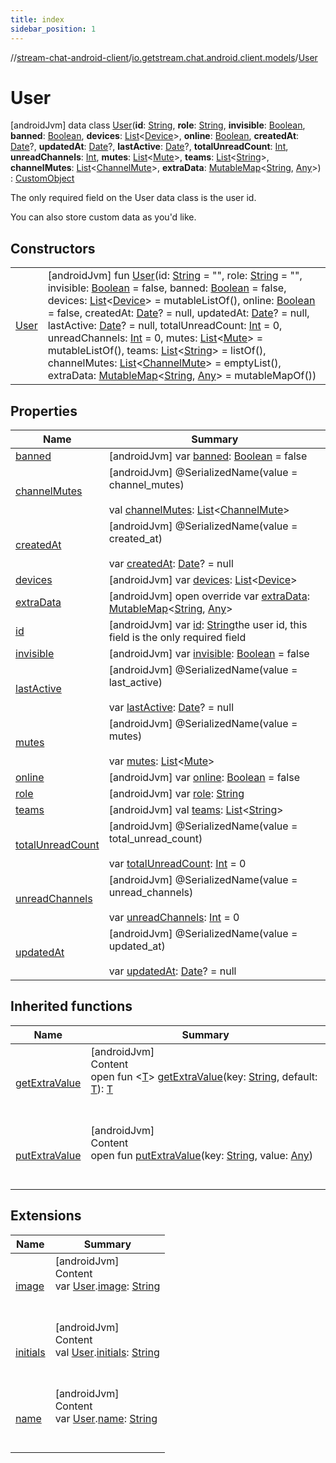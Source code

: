 ```yaml
---
title: index
sidebar_position: 1
---
```

//[stream-chat-android-client](../../../index.md)/[io.getstream.chat.android.client.models](../index.md)/[User](index.md)



# User  
 [androidJvm] data class [User](index.md)(**id**: [String](https://kotlinlang.org/api/latest/jvm/stdlib/kotlin/-string/index.html), **role**: [String](https://kotlinlang.org/api/latest/jvm/stdlib/kotlin/-string/index.html), **invisible**: [Boolean](https://kotlinlang.org/api/latest/jvm/stdlib/kotlin/-boolean/index.html), **banned**: [Boolean](https://kotlinlang.org/api/latest/jvm/stdlib/kotlin/-boolean/index.html), **devices**: [List](https://kotlinlang.org/api/latest/jvm/stdlib/kotlin.collections/-list/index.html)&lt;[Device](../Device/index.md)&gt;, **online**: [Boolean](https://kotlinlang.org/api/latest/jvm/stdlib/kotlin/-boolean/index.html), **createdAt**: [Date](https://developer.android.com/reference/kotlin/java/util/Date.html)?, **updatedAt**: [Date](https://developer.android.com/reference/kotlin/java/util/Date.html)?, **lastActive**: [Date](https://developer.android.com/reference/kotlin/java/util/Date.html)?, **totalUnreadCount**: [Int](https://kotlinlang.org/api/latest/jvm/stdlib/kotlin/-int/index.html), **unreadChannels**: [Int](https://kotlinlang.org/api/latest/jvm/stdlib/kotlin/-int/index.html), **mutes**: [List](https://kotlinlang.org/api/latest/jvm/stdlib/kotlin.collections/-list/index.html)&lt;[Mute](../Mute/index.md)&gt;, **teams**: [List](https://kotlinlang.org/api/latest/jvm/stdlib/kotlin.collections/-list/index.html)&lt;[String](https://kotlinlang.org/api/latest/jvm/stdlib/kotlin/-string/index.html)&gt;, **channelMutes**: [List](https://kotlinlang.org/api/latest/jvm/stdlib/kotlin.collections/-list/index.html)&lt;[ChannelMute](../ChannelMute/index.md)&gt;, **extraData**: [MutableMap](https://kotlinlang.org/api/latest/jvm/stdlib/kotlin.collections/-mutable-map/index.html)&lt;[String](https://kotlinlang.org/api/latest/jvm/stdlib/kotlin/-string/index.html), [Any](https://kotlinlang.org/api/latest/jvm/stdlib/kotlin/-any/index.html)&gt;) : [CustomObject](../CustomObject/index.md)

The only required field on the User data class is the user id.



You can also store custom data as you'd like.

   


## Constructors  
  
| | |
|---|---|
| <a name="io.getstream.chat.android.client.models/User/User/#kotlin.String#kotlin.String#kotlin.Boolean#kotlin.Boolean#kotlin.collections.List[io.getstream.chat.android.client.models.Device]#kotlin.Boolean#java.util.Date?#java.util.Date?#java.util.Date?#kotlin.Int#kotlin.Int#kotlin.collections.List[io.getstream.chat.android.client.models.Mute]#kotlin.collections.List[kotlin.String]#kotlin.collections.List[io.getstream.chat.android.client.models.ChannelMute]#kotlin.collections.MutableMap[kotlin.String,kotlin.Any]/PointingToDeclaration/"></a>[User](User.md)| <a name="io.getstream.chat.android.client.models/User/User/#kotlin.String#kotlin.String#kotlin.Boolean#kotlin.Boolean#kotlin.collections.List[io.getstream.chat.android.client.models.Device]#kotlin.Boolean#java.util.Date?#java.util.Date?#java.util.Date?#kotlin.Int#kotlin.Int#kotlin.collections.List[io.getstream.chat.android.client.models.Mute]#kotlin.collections.List[kotlin.String]#kotlin.collections.List[io.getstream.chat.android.client.models.ChannelMute]#kotlin.collections.MutableMap[kotlin.String,kotlin.Any]/PointingToDeclaration/"></a> [androidJvm] fun [User](User.md)(id: [String](https://kotlinlang.org/api/latest/jvm/stdlib/kotlin/-string/index.html) = "", role: [String](https://kotlinlang.org/api/latest/jvm/stdlib/kotlin/-string/index.html) = "", invisible: [Boolean](https://kotlinlang.org/api/latest/jvm/stdlib/kotlin/-boolean/index.html) = false, banned: [Boolean](https://kotlinlang.org/api/latest/jvm/stdlib/kotlin/-boolean/index.html) = false, devices: [List](https://kotlinlang.org/api/latest/jvm/stdlib/kotlin.collections/-list/index.html)&lt;[Device](../Device/index.md)&gt; = mutableListOf(), online: [Boolean](https://kotlinlang.org/api/latest/jvm/stdlib/kotlin/-boolean/index.html) = false, createdAt: [Date](https://developer.android.com/reference/kotlin/java/util/Date.html)? = null, updatedAt: [Date](https://developer.android.com/reference/kotlin/java/util/Date.html)? = null, lastActive: [Date](https://developer.android.com/reference/kotlin/java/util/Date.html)? = null, totalUnreadCount: [Int](https://kotlinlang.org/api/latest/jvm/stdlib/kotlin/-int/index.html) = 0, unreadChannels: [Int](https://kotlinlang.org/api/latest/jvm/stdlib/kotlin/-int/index.html) = 0, mutes: [List](https://kotlinlang.org/api/latest/jvm/stdlib/kotlin.collections/-list/index.html)&lt;[Mute](../Mute/index.md)&gt; = mutableListOf(), teams: [List](https://kotlinlang.org/api/latest/jvm/stdlib/kotlin.collections/-list/index.html)&lt;[String](https://kotlinlang.org/api/latest/jvm/stdlib/kotlin/-string/index.html)&gt; = listOf(), channelMutes: [List](https://kotlinlang.org/api/latest/jvm/stdlib/kotlin.collections/-list/index.html)&lt;[ChannelMute](../ChannelMute/index.md)&gt; = emptyList(), extraData: [MutableMap](https://kotlinlang.org/api/latest/jvm/stdlib/kotlin.collections/-mutable-map/index.html)&lt;[String](https://kotlinlang.org/api/latest/jvm/stdlib/kotlin/-string/index.html), [Any](https://kotlinlang.org/api/latest/jvm/stdlib/kotlin/-any/index.html)&gt; = mutableMapOf())   <br/>|


## Properties  
  
|  Name |  Summary | 
|---|---|
| <a name="io.getstream.chat.android.client.models/User/banned/#/PointingToDeclaration/"></a>[banned](banned.md)| <a name="io.getstream.chat.android.client.models/User/banned/#/PointingToDeclaration/"></a> [androidJvm] var [banned](banned.md): [Boolean](https://kotlinlang.org/api/latest/jvm/stdlib/kotlin/-boolean/index.html) = false   <br/>|
| <a name="io.getstream.chat.android.client.models/User/channelMutes/#/PointingToDeclaration/"></a>[channelMutes](channelMutes.md)| <a name="io.getstream.chat.android.client.models/User/channelMutes/#/PointingToDeclaration/"></a> [androidJvm] @SerializedName(value = channel_mutes)  <br/>  <br/>val [channelMutes](channelMutes.md): [List](https://kotlinlang.org/api/latest/jvm/stdlib/kotlin.collections/-list/index.html)&lt;[ChannelMute](../ChannelMute/index.md)&gt;   <br/>|
| <a name="io.getstream.chat.android.client.models/User/createdAt/#/PointingToDeclaration/"></a>[createdAt](createdAt.md)| <a name="io.getstream.chat.android.client.models/User/createdAt/#/PointingToDeclaration/"></a> [androidJvm] @SerializedName(value = created_at)  <br/>  <br/>var [createdAt](createdAt.md): [Date](https://developer.android.com/reference/kotlin/java/util/Date.html)? = null   <br/>|
| <a name="io.getstream.chat.android.client.models/User/devices/#/PointingToDeclaration/"></a>[devices](devices.md)| <a name="io.getstream.chat.android.client.models/User/devices/#/PointingToDeclaration/"></a> [androidJvm] var [devices](devices.md): [List](https://kotlinlang.org/api/latest/jvm/stdlib/kotlin.collections/-list/index.html)&lt;[Device](../Device/index.md)&gt;   <br/>|
| <a name="io.getstream.chat.android.client.models/User/extraData/#/PointingToDeclaration/"></a>[extraData](extraData.md)| <a name="io.getstream.chat.android.client.models/User/extraData/#/PointingToDeclaration/"></a> [androidJvm] open override var [extraData](extraData.md): [MutableMap](https://kotlinlang.org/api/latest/jvm/stdlib/kotlin.collections/-mutable-map/index.html)&lt;[String](https://kotlinlang.org/api/latest/jvm/stdlib/kotlin/-string/index.html), [Any](https://kotlinlang.org/api/latest/jvm/stdlib/kotlin/-any/index.html)&gt;   <br/>|
| <a name="io.getstream.chat.android.client.models/User/id/#/PointingToDeclaration/"></a>[id](id.md)| <a name="io.getstream.chat.android.client.models/User/id/#/PointingToDeclaration/"></a> [androidJvm] var [id](id.md): [String](https://kotlinlang.org/api/latest/jvm/stdlib/kotlin/-string/index.html)the user id, this field is the only required field   <br/>|
| <a name="io.getstream.chat.android.client.models/User/invisible/#/PointingToDeclaration/"></a>[invisible](invisible.md)| <a name="io.getstream.chat.android.client.models/User/invisible/#/PointingToDeclaration/"></a> [androidJvm] var [invisible](invisible.md): [Boolean](https://kotlinlang.org/api/latest/jvm/stdlib/kotlin/-boolean/index.html) = false   <br/>|
| <a name="io.getstream.chat.android.client.models/User/lastActive/#/PointingToDeclaration/"></a>[lastActive](lastActive.md)| <a name="io.getstream.chat.android.client.models/User/lastActive/#/PointingToDeclaration/"></a> [androidJvm] @SerializedName(value = last_active)  <br/>  <br/>var [lastActive](lastActive.md): [Date](https://developer.android.com/reference/kotlin/java/util/Date.html)? = null   <br/>|
| <a name="io.getstream.chat.android.client.models/User/mutes/#/PointingToDeclaration/"></a>[mutes](mutes.md)| <a name="io.getstream.chat.android.client.models/User/mutes/#/PointingToDeclaration/"></a> [androidJvm] @SerializedName(value = mutes)  <br/>  <br/>var [mutes](mutes.md): [List](https://kotlinlang.org/api/latest/jvm/stdlib/kotlin.collections/-list/index.html)&lt;[Mute](../Mute/index.md)&gt;   <br/>|
| <a name="io.getstream.chat.android.client.models/User/online/#/PointingToDeclaration/"></a>[online](online.md)| <a name="io.getstream.chat.android.client.models/User/online/#/PointingToDeclaration/"></a> [androidJvm] var [online](online.md): [Boolean](https://kotlinlang.org/api/latest/jvm/stdlib/kotlin/-boolean/index.html) = false   <br/>|
| <a name="io.getstream.chat.android.client.models/User/role/#/PointingToDeclaration/"></a>[role](role.md)| <a name="io.getstream.chat.android.client.models/User/role/#/PointingToDeclaration/"></a> [androidJvm] var [role](role.md): [String](https://kotlinlang.org/api/latest/jvm/stdlib/kotlin/-string/index.html)   <br/>|
| <a name="io.getstream.chat.android.client.models/User/teams/#/PointingToDeclaration/"></a>[teams](teams.md)| <a name="io.getstream.chat.android.client.models/User/teams/#/PointingToDeclaration/"></a> [androidJvm] val [teams](teams.md): [List](https://kotlinlang.org/api/latest/jvm/stdlib/kotlin.collections/-list/index.html)&lt;[String](https://kotlinlang.org/api/latest/jvm/stdlib/kotlin/-string/index.html)&gt;   <br/>|
| <a name="io.getstream.chat.android.client.models/User/totalUnreadCount/#/PointingToDeclaration/"></a>[totalUnreadCount](totalUnreadCount.md)| <a name="io.getstream.chat.android.client.models/User/totalUnreadCount/#/PointingToDeclaration/"></a> [androidJvm] @SerializedName(value = total_unread_count)  <br/>  <br/>var [totalUnreadCount](totalUnreadCount.md): [Int](https://kotlinlang.org/api/latest/jvm/stdlib/kotlin/-int/index.html) = 0   <br/>|
| <a name="io.getstream.chat.android.client.models/User/unreadChannels/#/PointingToDeclaration/"></a>[unreadChannels](unreadChannels.md)| <a name="io.getstream.chat.android.client.models/User/unreadChannels/#/PointingToDeclaration/"></a> [androidJvm] @SerializedName(value = unread_channels)  <br/>  <br/>var [unreadChannels](unreadChannels.md): [Int](https://kotlinlang.org/api/latest/jvm/stdlib/kotlin/-int/index.html) = 0   <br/>|
| <a name="io.getstream.chat.android.client.models/User/updatedAt/#/PointingToDeclaration/"></a>[updatedAt](updatedAt.md)| <a name="io.getstream.chat.android.client.models/User/updatedAt/#/PointingToDeclaration/"></a> [androidJvm] @SerializedName(value = updated_at)  <br/>  <br/>var [updatedAt](updatedAt.md): [Date](https://developer.android.com/reference/kotlin/java/util/Date.html)? = null   <br/>|


## Inherited functions  
  
|  Name |  Summary | 
|---|---|
| <a name="io.getstream.chat.android.client.models/CustomObject/getExtraValue/#kotlin.String#TypeParam(bounds=[kotlin.Any?])/PointingToDeclaration/"></a>[getExtraValue](../CustomObject/getExtraValue.md)| <a name="io.getstream.chat.android.client.models/CustomObject/getExtraValue/#kotlin.String#TypeParam(bounds=[kotlin.Any?])/PointingToDeclaration/"></a>[androidJvm]  <br/>Content  <br/>open fun &lt;[T](../CustomObject/getExtraValue.md)&gt; [getExtraValue](../CustomObject/getExtraValue.md)(key: [String](https://kotlinlang.org/api/latest/jvm/stdlib/kotlin/-string/index.html), default: [T](../CustomObject/getExtraValue.md)): [T](../CustomObject/getExtraValue.md)  <br/><br/><br/>|
| <a name="io.getstream.chat.android.client.models/CustomObject/putExtraValue/#kotlin.String#kotlin.Any/PointingToDeclaration/"></a>[putExtraValue](../CustomObject/putExtraValue.md)| <a name="io.getstream.chat.android.client.models/CustomObject/putExtraValue/#kotlin.String#kotlin.Any/PointingToDeclaration/"></a>[androidJvm]  <br/>Content  <br/>open fun [putExtraValue](../CustomObject/putExtraValue.md)(key: [String](https://kotlinlang.org/api/latest/jvm/stdlib/kotlin/-string/index.html), value: [Any](https://kotlinlang.org/api/latest/jvm/stdlib/kotlin/-any/index.html))  <br/><br/><br/>|


## Extensions  
  
|  Name |  Summary | 
|---|---|
| <a name="io.getstream.chat.android.client.models//image/io.getstream.chat.android.client.models.User#/PointingToDeclaration/"></a>[image](../image.md)| <a name="io.getstream.chat.android.client.models//image/io.getstream.chat.android.client.models.User#/PointingToDeclaration/"></a>[androidJvm]  <br/>Content  <br/>var [User](index.md).[image](../image.md): [String](https://kotlinlang.org/api/latest/jvm/stdlib/kotlin/-string/index.html)  <br/><br/><br/>|
| <a name="io.getstream.chat.android.client.models//initials/io.getstream.chat.android.client.models.User#/PointingToDeclaration/"></a>[initials](../initials.md)| <a name="io.getstream.chat.android.client.models//initials/io.getstream.chat.android.client.models.User#/PointingToDeclaration/"></a>[androidJvm]  <br/>Content  <br/>val [User](index.md).[initials](../initials.md): [String](https://kotlinlang.org/api/latest/jvm/stdlib/kotlin/-string/index.html)  <br/><br/><br/>|
| <a name="io.getstream.chat.android.client.models//name/io.getstream.chat.android.client.models.User#/PointingToDeclaration/"></a>[name](../name.md)| <a name="io.getstream.chat.android.client.models//name/io.getstream.chat.android.client.models.User#/PointingToDeclaration/"></a>[androidJvm]  <br/>Content  <br/>var [User](index.md).[name](../name.md): [String](https://kotlinlang.org/api/latest/jvm/stdlib/kotlin/-string/index.html)  <br/><br/><br/>|

